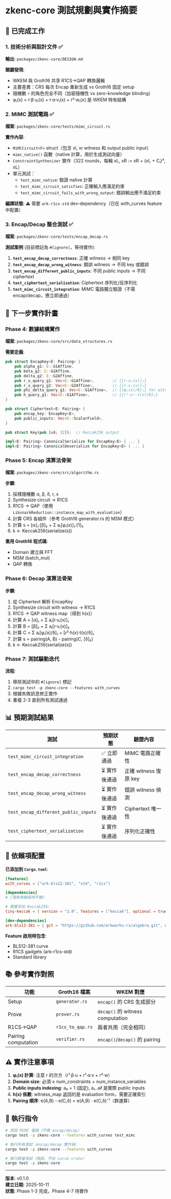 # zkenc-core 測試規劃與實作摘要

## 📝 已完成工作

### 1. 技術分析與設計文件 ✅

**輸出**: `packages/zkenc-core/DESIGN.md`

**關鍵發現**:

- WKEM 與 Groth16 共享 R1CS→QAP 轉換邏輯
- 主要差異：CRS 每次 Encap 重新生成 vs Groth16 固定 setup
- 隨機數 `r` 的角色完全不同（加密隨機性 vs zero-knowledge blinding）
- φᵢ(x) = r·β·uᵢ(x) + r·α·vᵢ(x) + r²·wᵢ(x) 是 WKEM 特有結構

### 2. MiMC 測試電路 ✅

**檔案**: `packages/zkenc-core/tests/mimc_circuit.rs`

**實作內容**:

- `MiMCCircuit<F>` struct（包含 xl, xr witness 和 output public input）
- `mimc_native()` 函數（native 計算，用於生成測試向量）
- `ConstraintSynthesizer` 實作（322 rounds，每輪 xL, xR := xR + (xL + Cᵢ)³, xL）
- 單元測試：
  - `test_mimc_native`: 驗證 native 計算
  - `test_mimc_circuit_satisfies`: 正確輸入應滿足約束
  - `test_mimc_circuit_fails_with_wrong_output`: 錯誤輸出應不滿足約束

**編譯狀態**: ⚠️ 需要 `ark-r1cs-std` dev-dependency（已在 with_curves feature 中配置）

### 3. Encap/Decap 整合測試 ✅

**檔案**: `packages/zkenc-core/tests/encap_decap.rs`

**測試案例** (目前標記為 `#[ignore]`，等待實作):

1. **`test_encap_decap_correctness`**: 正確 witness → 相同 key
2. **`test_encap_decap_wrong_witness`**: 錯誤 witness → 不同 key 或錯誤
3. **`test_encap_different_public_inputs`**: 不同 public inputs → 不同 ciphertext
4. **`test_ciphertext_serialization`**: Ciphertext 序列化/反序列化
5. **`test_mimc_circuit_integration`**: MiMC 電路獨立驗證（不需 encap/decap，應立即通過）

## 🎯 下一步實作計畫

### Phase 4: 數據結構實作

**檔案**: `packages/zkenc-core/src/data_structures.rs`

**需要定義**:

```rust
pub struct EncapKey<E: Pairing> {
    pub alpha_g1: E::G1Affine,
    pub beta_g2: E::G2Affine,
    pub delta_g2: E::G2Affine,
    pub r_u_query_g1: Vec<E::G1Affine>,        // {[r·uᵢ(x)]₁}
    pub r_v_query_g2: Vec<E::G2Affine>,        // {[r·vᵢ(x)]₂}
    pub phi_delta_query_g1: Vec<E::G1Affine>,  // {[φᵢ(x)/δ]₁} for witness
    pub h_query_g1: Vec<E::G1Affine>,          // {[r²·xⁱ·t(x)/δ]₁}
}

pub struct Ciphertext<E: Pairing> {
    pub encap_key: EncapKey<E>,
    pub public_inputs: Vec<E::ScalarField>,
}

pub struct Key(pub [u8; 32]);  // Keccak256 output

impl<E: Pairing> CanonicalSerialize for EncapKey<E> { ... }
impl<E: Pairing> CanonicalDeserialize for EncapKey<E> { ... }
```

### Phase 5: Encap 演算法骨架

**檔案**: `packages/zkenc-core/src/algorithm.rs`

**步驟**:

1. 採樣隨機數 α, β, δ, r, x
2. Synthesize circuit → R1CS
3. R1CS → QAP（使用 `LibsnarkReduction::instance_map_with_evaluation`）
4. 計算 CRS 各組件（參考 Groth16 generator.rs 的 MSM 模式）
5. 計算 s = [α]₁·[β]₂ + Σ aᵢ[φᵢ(x)]₁·[1]₂
6. k ← Keccak256(serialize(s))

**重用 Groth16 程式碼**:

- Domain 建立與 FFT
- MSM (batch_mul)
- QAP 轉換

### Phase 6: Decap 演算法骨架

**步驟**:

1. 從 Ciphertext 解析 EncapKey
2. Synthesize circuit with witness → R1CS
3. R1CS → QAP witness map（得到 h(x)）
4. 計算 A = [α]₁ + Σ aᵢ[r·uᵢ(x)]₁
5. 計算 B = [β]₂ + Σ aᵢ[r·vᵢ(x)]₂
6. 計算 C = Σ aᵢ[φᵢ(x)/δ]₁ + [r²·h(x)·t(x)/δ]₁
7. 計算 s = pairing(A, B) - pairing(C, [δ]₂)
8. k ← Keccak256(serialize(s))

### Phase 7: 測試驅動迭代

**流程**:

1. 移除測試中的 `#[ignore]` 標記
2. `cargo test -p zkenc-core --features with_curves`
3. 根據失敗訊息修正實作
4. 重複 2-3 直到所有測試通過

## 📊 預期測試結果

| 測試                                 | 預期狀態      | 驗證內容              |
| ------------------------------------ | ------------- | --------------------- |
| `test_mimc_circuit_integration`      | ✅ 立即通過   | MiMC 電路正確性       |
| `test_encap_decap_correctness`       | ⏳ 實作後通過 | 正確 witness 復原 key |
| `test_encap_decap_wrong_witness`     | ⏳ 實作後通過 | 錯誤 witness 偵測     |
| `test_encap_different_public_inputs` | ⏳ 實作後通過 | Ciphertext 唯一性     |
| `test_ciphertext_serialization`      | ⏳ 實作後通過 | 序列化正確性          |

## 🔧 依賴項配置

**已添加到 `Cargo.toml`**:

```toml
[features]
with_curves = ["ark-bls12-381", "std", "r1cs"]

[dependencies]
# (現有依賴保持不變)

# 需要添加 Keccak256:
tiny-keccak = { version = "2.0", features = ["keccak"], optional = true }

[dev-dependencies]
ark-bls12-381 = { git = "https://github.com/arkworks-rs/algebra.git", optional = true }
```

**Feature 啟用時包含**:

- BLS12-381 curve
- R1CS gadgets (ark-r1cs-std)
- Standard library

## 📚 參考實作對照

| 功能                | Groth16 檔案     | WKEM 對應                        |
| ------------------- | ---------------- | -------------------------------- |
| Setup               | `generator.rs`   | `encap()` 的 CRS 生成部分        |
| Prove               | `prover.rs`      | `decap()` 的 witness computation |
| R1CS→QAP            | `r1cs_to_qap.rs` | 兩者共用（完全相同）             |
| Pairing computation | `verifier.rs`    | `encap()`/`decap()` 的 pairing   |

## ⚠️ 實作注意事項

1. **φᵢ(x) 計算**: 注意 r 的次方（r¹·β·u + r¹·α·v + r²·w）
2. **Domain size**: 必須 ≥ num_constraints + num_instance_variables
3. **Public inputs indexing**: a₀ = 1 (固定), a₁..aℓ 是實際 public inputs
4. **h(x) 係數**: witness_map 返回的是 evaluation form，需要正確索引
5. **Pairing 順序**: e(A,B) - e(C,δ) = e(A,B) · e(C,δ)⁻¹（群運算）

## 🚀 執行指令

```bash
# 測試 MiMC 電路（不需 encap/decap）
cargo test -p zkenc-core --features with_curves test_mimc

# 執行所有測試（encap/decap 實作後）
cargo test -p zkenc-core --features with_curves

# 執行輕量測試（預設，不拉 curve crate）
cargo test -p zkenc-core
```

---

**版本**: v0.1.0  
**建立日期**: 2025-10-11  
**狀態**: Phase 1-3 完成，Phase 4-7 待實作
